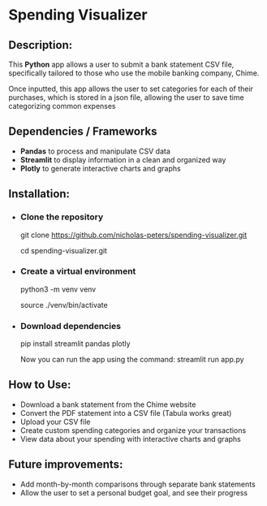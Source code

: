 # Spending Visualizer

## Description:

This **Python** app allows a user to submit a bank statement CSV file, specifically tailored to those who use the mobile banking company, Chime.

Once inputted, this app allows the user to set categories for each of their purchases, which is stored in a json file, allowing the
user to save time categorizing common expenses

## Dependencies / Frameworks
- **Pandas** to process and manipulate CSV data  
- **Streamlit** to display information in a clean and organized way  
- **Plotly** to generate interactive charts and graphs

## Installation:

- ### Clone the repository

  git clone https://github.com/nicholas-peters/spending-visualizer.git

  cd spending-visualizer.git

- ### Create a virtual environment
  
  python3 -m venv venv

  source ./venv/bin/activate

- ### Download dependencies
  
  pip install streamlit pandas plotly

  Now you can run the app using the command: streamlit run app.py

## How to Use:

- Download a bank statement from the Chime website
- Convert the PDF statement into a CSV file (Tabula works great)
- Upload your CSV file
- Create custom spending categories and organize your transactions
- View data about your spending with interactive charts and graphs

## Future improvements:

- Add month-by-month comparisons through separate bank statements
- Allow the user to set a personal budget goal, and see their progress





